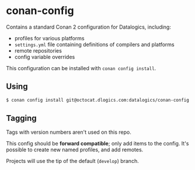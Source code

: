 # conan-config

Contains a standard Conan 2 configuration for Datalogics, including:

- profiles for various platforms
- `settings.yml` file containing definitions of compilers and platforms
- remote repositories
- config variable overrides

This configuration can be installed with `conan config install`. 

## Using

```bash
$ conan config install git@octocat.dlogics.com:datalogics/conan-config.git
```

## Tagging

Tags with version numbers aren't used on this repo.

This config should be **forward compatible**; only add items to the config. It's
possible to create new named profiles, and add remotes.

Projects will use the tip of the default (`develop`) branch.
